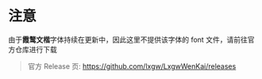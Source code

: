 # 注意

由于**霞鹜文楷**字体持续在更新中，因此这里不提供该字体的 font 文件，请前往官方仓库进行下载
> 官方 Release 页: https://github.com/lxgw/LxgwWenKai/releases